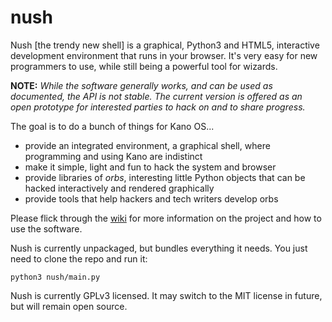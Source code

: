 nush
====

Nush [the trendy new shell] is a graphical, Python3 and HTML5, interactive development environment that runs in your browser.
It's very easy for new programmers to use, while still being a powerful tool for wizards.

**NOTE:** *While the software generally works, and can be used as documented, the API is not stable.*
*The current version is offered as an open prototype for interested parties to hack on and to share progress.*

The goal is to do a bunch of things for Kano OS...

- provide an integrated environment, a graphical shell, where programming and using Kano are indistinct
- make it simple, light and fun to hack the system and browser
- provide libraries of *orbs*, interesting little Python objects that can be hacked interactively and rendered graphically
- provide tools that help hackers and tech writers develop orbs

Please flick through the [wiki](https://github.com/carlsmith/nush/wiki) for more information on the project
and how to use the software.

Nush is currently unpackaged, but bundles everything it needs. You just need to clone the repo and run it:

    python3 nush/main.py

Nush is currently GPLv3 licensed. It may switch to the MIT license in future, but will remain open source.